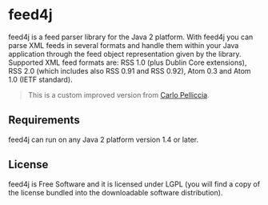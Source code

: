 # feed4j

feed4j is a feed parser library for the Java 2 platform. With feed4j you can parse XML feeds in several formats and handle them within your Java application through the feed object representation given by the library. Supported XML feed formats are: RSS 1.0 (plus Dublin Core extensions), RSS 2.0 (which includes also RSS 0.91 and RSS 0.92), Atom 0.3 and Atom 1.0 (IETF standard).

> This is a custom improved version from [Carlo Pelliccia](http://www.sauronsoftware.it/projects/feed4j/index.php?lang=en).

## Requirements

feed4j can run on any Java 2 platform version 1.4 or later.

## License

feed4j is Free Software and it is licensed under LGPL (you will find a copy of the license bundled into the downloadable software distribution).